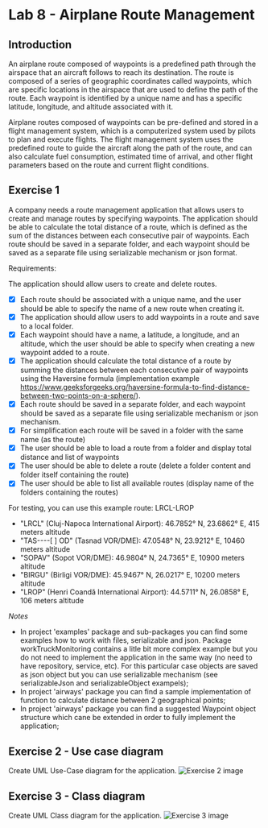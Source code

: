 # Lab 8 - Airplane Route Management

## Introduction
An airplane route composed of waypoints is a predefined path through the airspace that an aircraft follows to reach its destination. The route is composed of a series of geographic coordinates called waypoints, which are specific locations in the airspace that are used to define the path of the route. Each waypoint is identified by a unique name and has a specific latitude, longitude, and altitude associated with it.

Airplane routes composed of waypoints can be pre-defined and stored in a flight management system, which is a computerized system used by pilots to plan and execute flights. The flight management system uses the predefined route to guide the aircraft along the path of the route, and can also calculate fuel consumption, estimated time of arrival, and other flight parameters based on the route and current flight conditions.

## Exercise 1

A company needs a route management application that allows users to create and manage routes by specifying waypoints. The application should be able to calculate the total distance of a route, which is defined as the sum of the distances between each consecutive pair of waypoints. Each route should be saved in a separate folder, and each waypoint should be saved as a separate file using serializable mechanism or json format.

Requirements:

The application should allow users to create and delete routes.
-[x] Each route should be associated with a unique name, and the user should be able to specify the name of a new route when creating it. 
-[x] The application should allow users to add waypoints in a route and save to a local folder.
-[x] Each waypoint should have a name, a latitude, a longitude, and an altitude, which the user should be able to specify when creating a new waypoint added to a route.
-[x] The application should calculate the total distance of a route by summing the distances between each consecutive pair of waypoints using the Haversine formula (implementation example https://www.geeksforgeeks.org/haversine-formula-to-find-distance-between-two-points-on-a-sphere/).
-[x] Each route should be saved in a separate folder, and each waypoint should be saved as a separate file using serializable mechanism or json mechanism.
-[x] For simplification each route will be saved in a folder with the same name (as the route)
-[x] The user should be able to load a route from a folder and display total distance and list of waypoints
-[x] The user should be able to delete a route (delete a folder content and folder itself containing the route)
-[x] The user should be able to list all available routes (display name of the folders containing the routes)

For testing, you can use this example route:
LRCL-LROP 
- "LRCL" (Cluj-Napoca International Airport): 46.7852° N, 23.6862° E, 415 meters altitude
- "TAS----[ ] OD" (Tasnad VOR/DME): 47.0548° N, 23.9212° E, 10460 meters altitude
- "SOPAV" (Sopot VOR/DME): 46.9804° N, 24.7365° E, 10900 meters altitude
- "BIRGU" (Birligi VOR/DME): 45.9467° N, 26.0217° E, 10200 meters altitude
- "LROP" (Henri Coandă International Airport): 44.5711° N, 26.0858° E, 106 meters altitude

*Notes*
- In project 'examples' package and sub-packages you can find some examples how to work with files, serializable and json. Package workTruckMonitoring contains a litle bit more complex example but you do not need to implement the application in the same way (no need to have repository, service, etc). For this particular case objects are saved as json object but you can use serializable mechanism (see serializableJson and serializableObject exampels);
- In project 'airways' package you can find a sample implementation of function to calculate distance between 2 geographical points; 
- In project 'airways' package you can find a suggested Waypoint object structure which cane be extended in order to fully implement the application;

## Exercise 2 - Use case diagram

Create UML Use-Case diagram for the application.
![Exercise 2 image](docs/ex1.jpg)

## Exercise 3 - Class diagram

Create UML Class diagram for the application.
![Exercise 3 image](docs/ex1.jpg)
